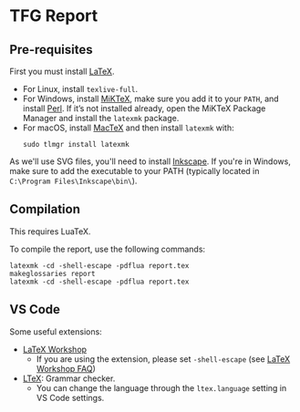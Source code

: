 # TFG Report

## Pre-requisites

First you must install [LaTeX](https://www.latex-project.org/).

- For Linux, install `texlive-full`.
- For Windows, install [MiKTeX](https://miktex.org/download#win), make sure you add it to your `PATH`, and install [Perl](https://strawberryperl.com/). If it’s not installed already, open the MiKTeX Package Manager and install the `latexmk` package.
- For macOS, install [MacTeX](https://www.tug.org/mactex/mactex-download.html) and then install `latexmk` with:
    ```
    sudo tlmgr install latexmk
    ```


As we'll use SVG files, you'll need to install [Inkscape](https://inkscape.org/). If you're in Windows, make sure to add the executable to your PATH (typically located in `C:\Program Files\Inkscape\bin\`).

## Compilation
This requires LuaTeX.

To compile the report, use the following commands:
```
latexmk -cd -shell-escape -pdflua report.tex
makeglossaries report
latexmk -cd -shell-escape -pdflua report.tex
```

## VS Code
Some useful extensions:
- [LaTeX Workshop](https://marketplace.visualstudio.com/items?itemName=James-Yu.latex-workshop)
    - If you are using the extension, please set `-shell-escape` (see [LaTeX Workshop FAQ](https://github.com/James-Yu/LaTeX-Workshop/wiki/FAQ#how-to-pass--shell-escape-to-latexmk))
- [LTeX](https://marketplace.visualstudio.com/items?itemName=valentjn.vscode-ltex): Grammar checker.
    - You can change the language through the `ltex.language` setting in VS Code settings.

